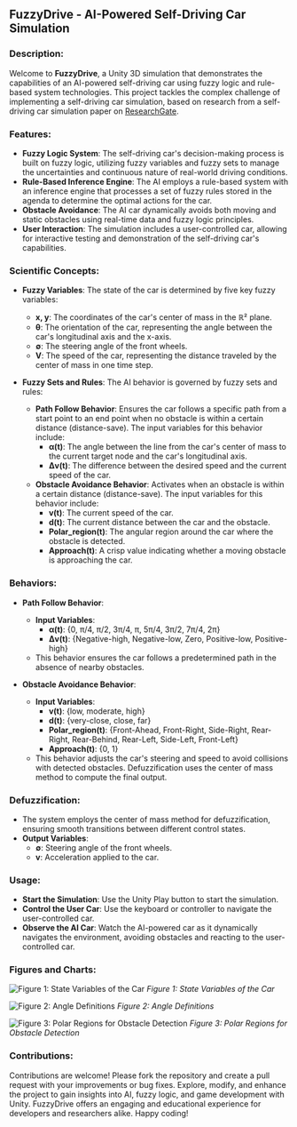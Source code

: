 ## FuzzyDrive - AI-Powered Self-Driving Car Simulation

### Description:
Welcome to **FuzzyDrive**, a Unity 3D simulation that demonstrates the capabilities of an AI-powered self-driving car using fuzzy logic and rule-based system technologies. This project tackles the complex challenge of implementing a self-driving car simulation, based on research from a self-driving car simulation paper on [ResearchGate](https://www.researchgate.net/).

### Features:
- **Fuzzy Logic System**: The self-driving car's decision-making process is built on fuzzy logic, utilizing fuzzy variables and fuzzy sets to manage the uncertainties and continuous nature of real-world driving conditions.
- **Rule-Based Inference Engine**: The AI employs a rule-based system with an inference engine that processes a set of fuzzy rules stored in the agenda to determine the optimal actions for the car.
- **Obstacle Avoidance**: The AI car dynamically avoids both moving and static obstacles using real-time data and fuzzy logic principles.
- **User Interaction**: The simulation includes a user-controlled car, allowing for interactive testing and demonstration of the self-driving car's capabilities.

### Scientific Concepts:
- **Fuzzy Variables**: The state of the car is determined by five key fuzzy variables:
  - **x, y**: The coordinates of the car's center of mass in the ℝ² plane.
  - **θ**: The orientation of the car, representing the angle between the car's longitudinal axis and the x-axis.
  - **∅**: The steering angle of the front wheels.
  - **V**: The speed of the car, representing the distance traveled by the center of mass in one time step.

- **Fuzzy Sets and Rules**: The AI behavior is governed by fuzzy sets and rules:
  - **Path Follow Behavior**: Ensures the car follows a specific path from a start point to an end point when no obstacle is within a certain distance (distance-save). The input variables for this behavior include:
    - **α(t)**: The angle between the line from the car's center of mass to the current target node and the car's longitudinal axis.
    - **Δv(t)**: The difference between the desired speed and the current speed of the car.
  - **Obstacle Avoidance Behavior**: Activates when an obstacle is within a certain distance (distance-save). The input variables for this behavior include:
    - **v(t)**: The current speed of the car.
    - **d(t)**: The current distance between the car and the obstacle.
    - **Polar_region(t)**: The angular region around the car where the obstacle is detected.
    - **Approach(t)**: A crisp value indicating whether a moving obstacle is approaching the car.

### Behaviors:
- **Path Follow Behavior**:
  - **Input Variables**:
    - **α(t)**: {0, π/4, π/2, 3π/4, π, 5π/4, 3π/2, 7π/4, 2π}
    - **Δv(t)**: {Negative-high, Negative-low, Zero, Positive-low, Positive-high}
  - This behavior ensures the car follows a predetermined path in the absence of nearby obstacles.

- **Obstacle Avoidance Behavior**:
  - **Input Variables**:
    - **v(t)**: {low, moderate, high}
    - **d(t)**: {very-close, close, far}
    - **Polar_region(t)**: {Front-Ahead, Front-Right, Side-Right, Rear-Right, Rear-Behind, Rear-Left, Side-Left, Front-Left}
    - **Approach(t)**: {0, 1}
  - This behavior adjusts the car's steering and speed to avoid collisions with detected obstacles. Defuzzification uses the center of mass method to compute the final output.

### Defuzzification:
- The system employs the center of mass method for defuzzification, ensuring smooth transitions between different control states.
- **Output Variables**:
  - **∅**: Steering angle of the front wheels.
  - **v**: Acceleration applied to the car.

### Usage:
- **Start the Simulation**: Use the Unity Play button to start the simulation.
- **Control the User Car**: Use the keyboard or controller to navigate the user-controlled car.
- **Observe the AI Car**: Watch the AI-powered car as it dynamically navigates the environment, avoiding obstacles and reacting to the user-controlled car.

### Figures and Charts:
![Figure 1: State Variables of the Car](path/to/figure1.png)
*Figure 1: State Variables of the Car*

![Figure 2: Angle Definitions](path/to/figure2.png)
*Figure 2: Angle Definitions*

![Figure 3: Polar Regions for Obstacle Detection](path/to/figure3.png)
*Figure 3: Polar Regions for Obstacle Detection*

### Contributions:
Contributions are welcome! Please fork the repository and create a pull request with your improvements or bug fixes.
Explore, modify, and enhance the project to gain insights into AI, fuzzy logic, and game development with Unity. FuzzyDrive offers an engaging and educational experience for developers and researchers alike. Happy coding!
